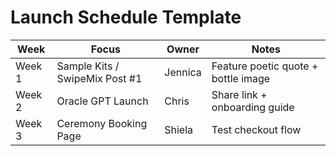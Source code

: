 # Launch Schedule Template

| Week | Focus | Owner | Notes |
|------|-------|--------|-------|
| Week 1 | Sample Kits / SwipeMix Post #1 | Jennica | Feature poetic quote + bottle image |
| Week 2 | Oracle GPT Launch | Chris | Share link + onboarding guide |
| Week 3 | Ceremony Booking Page | Shiela | Test checkout flow |
